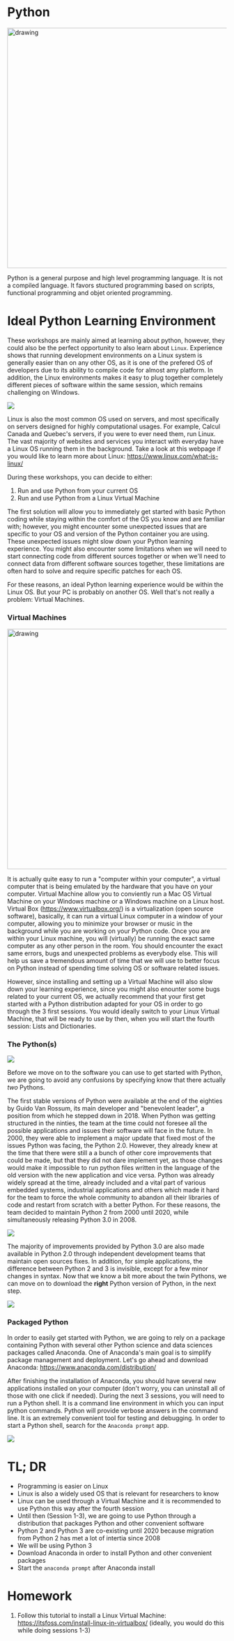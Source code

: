 # Python

<img src="assets/pseudowrong.jpg" alt="drawing" width="550"/>

Python is a general purpose and high level programming language. It is not a compiled language. It favors stuctured programming based on scripts, functional programming and objet oriented programming.

# Ideal Python Learning Environment

These workshops are mainly aimed at learning about python, however, they could also be the perfect opportunity to also learn about `Linux`. Experience shows that running development environments on a Linux system is generally easier than on any other OS, as it is one of the prefered OS of developers due to its ability to compile code for almost amy platform. In addition, the Linux environments makes it easy to plug together completely different pieces of software within the same session, which remains challenging on Windows. 

[<img src="https://revolution-computing.typepad.com/.a/6a010534b1db25970b022ad37abd9b200d-pi">](https://blog.revolutionanalytics.com/2018/06/pypl-programming-language-trends.html)

Linux is also the most common OS used on servers, and most specifically on servers designed for highly computational usages. For example, Calcul Canada and Quebec's servers, if you were to ever need them, run Linux. The vast majority of websites and services you interact with everyday have a Linux OS running them in the background. Take a look at this webpage if you would like to learn more about Linux: https://www.linux.com/what-is-linux/ 

During these workshops, you can decide to either:
1. Run and use Python from your current OS
2. Run and use Python from a Linux Virtual Machine

The first solution will allow you to immediately get started with basic Python coding while staying within the comfort of the OS you know and are familiar with; however, you might encounter some unexpected issues that are specific to your OS and version of the Python container you are using. These unexpected issues might slow down your Python learning experience.
You might also encounter some limitations when we will need to start connecting code from different sources together or when we'll need to connect data from different software sources together, these limitations are often hard to solve and require specific patches for each OS.

For these reasons, an ideal Python learning experience would be within the Linux OS. But your PC is probably on another OS. Well that's not really a problem: Virtual Machines.

### Virtual Machines

<img src="assets/win-in-win.jpg" alt="drawing" width="550"/>

It is actually quite easy to run a "computer within your computer", a virtual computer that is being emulated by the hardware that you have on your computer. Virtual Machine allow you to conviently run a Mac OS Virtual Machine on your Windows machine or a Windows machine on a Linux host. 
Virtual Box (https://www.virtualbox.org/) is a virtualization (open source software), basically, it can run a virtual Linux computer in a window of your computer, allowing you to minimize your browser or music in the background while you are working on your Python code.
Once you are within your Linux machine, you will (virtually) be running the exact same computer as any other person in the room. You should encounter the exact same errors, bugs and unexpected problems as everybody else. This will help us save a tremendous amount of time that we will use to better focus on Python instead of spending time solving  OS or software related issues. 

However, since installing and setting up a Virtual Machine will also slow down your learning experience, since you might also enounter some bugs related to your current OS, we actually recommend that your first get started with a Python distribution adapted for your OS in order to go through the 3 first sessions. You would ideally switch to your Linux Virtual Machine, that will be ready to use by then, when you will start the fourth session: Lists and Dictionaries.

### The Python(s)

[<img src="https://i.stack.imgur.com/Jqi6q.png">](Python2Python3)


Before we move on to the software you can use to get started with Python, we are going to avoid any confusions by specifying know that there actually *two* Pythons.

The first stable versions of Python were available at the end of the eighties by Guido Van Rossum, its main developer and "benevolent leader", a position from which he stepped down in 2018. When Python was getting structured in the ninties, the team at the time could not foresee all the possible applications and issues their software will face in the future. In 2000, they were able to implement a major update that fixed most of the issues Python was facing, the Python 2.0. However, they already knew at the time that there were still a a bunch of other core improvements that could be made, but that they did not dare implement yet, as those changes would make it impossible to run python files written in the language of the old version with the new application and vice versa. Python was already widely spread at the time, already included and a vital part of various embedded systems, industrial applications and others which made it hard for the team to force the whole community to abandon all their libraries of code and restart from scratch with a better Python. For these reasons, the team decided to maintain Python 2 from 2000 until 2020, while simultaneously releasing Python 3.0 in 2008.

[<img src="http://www.randalolson.com/wp-content/uploads/python-survey-2014-python3-mistake.png">](Python2Python3)

The majority of improvements provided by Python 3.0 are also made available in Python 2.0 through independent development teams that maintain open sources fixes. In addition, for simple applications, the difference between Python 2 and 3 is invisible, except for a few minor changes in syntax. 
Now that we know a bit more about the twin Pythons, we can move on to download the **right** Python version of Python, in the next step. 

[<img src="http://www.randalolson.com/wp-content/uploads/python-survey-2014-prevent-upgrade.png">](Python2Python3)


### Packaged Python

In order to easily get started with Python, we are going to rely on a package containing Python with several other Python science and data sciences packages called Anaconda. One of Anaconda's main goal is to simplify package management and deployment. Let's go ahead and download Anaconda: https://www.anaconda.com/distribution/

After finishing the installation of Anaconda, you should have several new applications installed on your computer (don't worry, you can uninstall all of those with one click if needed). During the next 3 sessions, you will need to run a Python shell. It is a command line environment in which you can input python commands. Python will provide verbose answers in the command line. It is an extremely convenient tool for testing and debugging. In order to start a Python shell, search for the `Anaconda prompt` app.

[<img src="https://miro.medium.com/max/965/1*uZCErUuD6OaOA2DTy1s-_A.png">](https://medium.com/@tranngocminhcdn/running-python-scripts-by-using-anaconda-prompt-da2870d86fd0)


# TL; DR

* Programming is easier on Linux
* Linux is also a widely used OS that is relevant for researchers to know
* Linux can be used through a Virtual Machine and it is recommended to use Python this way after the fourth session
* Until then (Session 1-3), we are going to use Python through a distribution that packages Python and other convenient software
* Python 2 and Python 3 are co-existing until 2020 because migration from Python 2 has met a lot of intertia since 2008
* We will be using Python 3
* Download Anaconda in order to install Python and other convenient packages
* Start the `anaconda prompt` after Anaconda install


# Homework

1. Follow this tutorial to install a Linux Virtual Machine: https://itsfoss.com/install-linux-in-virtualbox/ (ideally, you would do this while doing sessions 1-3)
